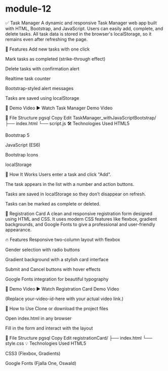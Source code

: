 # module-12

✅ Task Manager
A dynamic and responsive Task Manager web app built with HTML, Bootstrap, and JavaScript. Users can easily add, complete, and delete tasks. All task data is stored in the browser's localStorage, so it remains even after refreshing the page.

🔧 Features
Add new tasks with one click

Mark tasks as completed (strike-through effect)

Delete tasks with confirmation alert

Realtime task counter

Bootstrap-styled alert messages

Tasks are saved using localStorage

📸 Demo Video
▶️ Watch Task Manager Demo Video

📁 File Structure
pgsql
Copy
Edit
TaskManager_withJavaScriptBootstrap/
├── index.html
└── script.js
🛠️ Technologies Used
HTML5

Bootstrap 5

JavaScript (ES6)

Bootstrap Icons

localStorage

🧠 How It Works
Users enter a task and click "Add".

The task appears in the list with a number and action buttons.

Tasks are saved in localStorage so they don’t disappear on refresh.

Tasks can be marked as complete or deleted.

📇 Registration Card
A clean and responsive registration form designed using HTML and CSS. It uses modern CSS features like flexbox, gradient backgrounds, and Google Fonts to give a professional and user-friendly appearance.

🔥 Features
Responsive two-column layout with flexbox

Gender selection with radio buttons

Gradient background with a stylish card interface

Submit and Cancel buttons with hover effects

Google Fonts integration for beautiful typography

📸 Demo Video
▶️ Watch Registration Card Demo Video

(Replace your-video-id-here with your actual video link.)

🚀 How to Use
Clone or download the project files

Open index.html in any browser

Fill in the form and interact with the layout

📁 File Structure
pgsql
Copy
Edit
registrationCard/
├── index.html
└── style.css
💡 Technologies Used
HTML5

CSS3 (Flexbox, Gradients)

Google Fonts (Fjalla One, Oswald)
